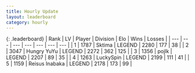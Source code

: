 ```yaml
---
title: Hourly Update
layout: leaderboard
category: hourly
---
```


{: .leaderboard}
| Rank | LV | Player | Division | Elo | Wins | Losses |
| --- | --- | --- | --- | --- | --- | --- |
| <span data-change="0">1</span> | 1787 | <span title="ID: 353063">Sktima</span> | LEGEND | <span data-change="0">2280</span> | <span data-change="0">177</span> | <span data-change="0">38</span> |
| <span data-change="0">2</span> | 3047 | <span title="ID: 164871">Hungry YuYu</span> | LEGEND | <span data-change="0">2272</span> | <span data-change="0">362</span> | <span data-change="0">125</span> |
| <span data-change="0">3</span> | 1356 | <span title="ID: 4783">pojlk</span> | LEGEND | <span data-change="0">2207</span> | <span data-change="0">89</span> | <span data-change="0">35</span> |
| <span data-change="0">4</span> | 1263 | <span title="ID: 498412">LuckySpin</span> | LEGEND | <span data-change="0">2199</span> | <span data-change="0">111</span> | <span data-change="0">41</span> |
| <span data-change="0">5</span> | 1159 | <span title="ID: 451068">Reisus Inabaka</span> | LEGEND | <span data-change="-4">2178</span> | <span data-change="2">173</span> | <span data-change="1">99</span> |